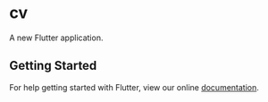 # cv

A new Flutter application.

## Getting Started

For help getting started with Flutter, view our online
[documentation](https://flutter.io/).
